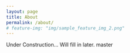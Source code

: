 ```yaml
---
layout: page
title: About
permalink: /about/
# feature-img: "img/sample_feature_img_2.png"
---
```


Under Construction... Will fill in later. master
